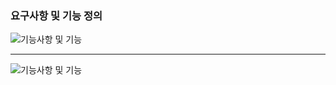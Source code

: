 ### 요구사항 및 기능 정의
![기능사항 및 기능](https://lab.ssafy.com/s08-webmobile1-sub2/S08P12A405/-/raw/master/%EC%A0%95%EC%A7%84%EC%88%98/230116_photo1.PNG)

---

![기능사항 및 기능](https://lab.ssafy.com/s08-webmobile1-sub2/S08P12A405/-/blob/master/%EC%A0%95%EC%A7%84%EC%88%98/230116_photo2.PNG)
